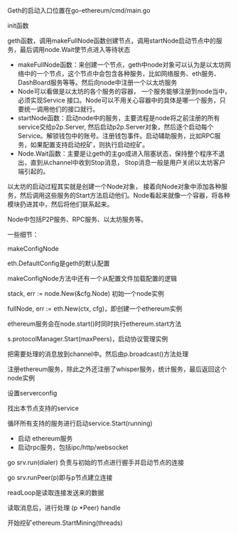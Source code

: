 Geth的启动入口位置在go-ethereum/cmd/main.go

init函数

geth函数，调用makeFullNode函数创建节点，调用startNode启动节点中的服务，最后调用node.Wait使节点进入等待状态

* makeFullNode函数：来创建一个节点，geth中node对象可以认为是以太坊网络中的一个节点，这个节点中会包含各种服务，比如网络服务、eth服务、DashBoard服务等等。然后向node中注册一个以太坊服务
* Node可以看做是以太坊的各个服务的容器， 一个服务能够注册到node当中，必须实现Service 接口。Node可以不用关心容器中的具体是哪一个服务，只要统一调用他们的接口就行。
* startNode函数：启动node中的服务，主要流程是node将之前注册的所有service交给p2p.Server, 然后启动p2p.Server对象，然后逐个启动每个Service。解锁钱包中的账号。注册钱包事件。启动辅助服务，比如RPC服务，如果配置支持启动挖矿，则执行启动挖矿。
* Node.Wait函数：主要是让geth的主go成进入阻塞状态，保持整个程序不退出，直到从channel中收到Stop消息， Stop消息一般是用户关闭以太坊客户端引起的。

以太坊的启动过程其实就是创建一个Node对象， 接着向Node对象中添加各种服务，然后调用这些服务的Start方法启动他们。Node看起来就像一个容器，将各种模块扔进其中，然后将他们联系起来。

Node中包括P2P服务、RPC服务、以太坊服务等。

一些细节：

makeConfigNode

eth.DefaultConfig是geth的默认配置

makeConfigNode方法中还有一个从配置文件加载配置的逻辑

stack, err := node.New\(&cfg.Node\) 初始一个node实例

fullNode, err := eth.New\(ctx, cfg\)，即创建一个ethereum实例

ethereum服务会在node.start\(\)时同时执行ethereum.start方法

s.protocolManager.Start\(maxPeers\)，启动协议管理实例

把需要处理的消息放到channel中。然后由p.broadcast\(\)方法处理

注册ethereum服务，除此之外还注册了whisper服务，统计服务，最后返回这个node实例

设置serverconfig

找出本节点支持的service

循环所有支持的服务进行启动service.Start\(running\)

* 启动 ethereum服务
* 启动rpc服务，包括ipc/http/websocket

go srv.run\(dialer\) 负责与初始的节点进行握手并启动节点的连接

go srv.runPeer\(p\)即与p节点建立连接

readLoop是读取连接发送来的数据

读取消息后，进行处理 \(p \*Peer\) handle

开始挖矿ethereum.StartMining\(threads\)




